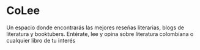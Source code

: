 # CoLee
Un espacio donde encontrarás las mejores reseñas literarias, blogs de literatura y booktubers.
Entérate, lee y opina sobre literatura colombiana o cualquier libro de tu interés
